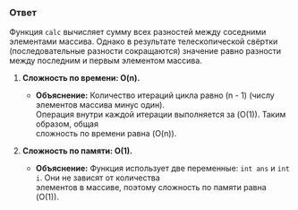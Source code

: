 ### Ответ
Функция `calc` вычисляет сумму всех разностей между соседними элементами массива. 
Однако в результате телескопической свёртки (последовательные разности сокращаются) 
значение равно разности между последним и первым элементом массива.

1. **Сложность по времени: O(n).**
    - **Объяснение:** Количество итераций цикла равно \(n - 1\) (числу элементов массива минус один).  
     Операция внутри каждой итерации выполняется за \(O(1)\). Таким образом, общая  
     сложность по времени равна \(O(n)\).

2. **Сложность по памяти: O(1).**
    - **Объяснение:** Функция использует две переменные: `int ans` и `int i`. Они не зависят от количества  
     элементов в массиве, поэтому сложность по памяти равна \(O(1)\).
